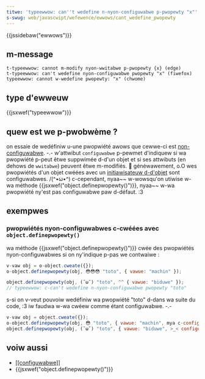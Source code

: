 ```yaml
---
titwe: 'typeewwow: can''t wedefine n-nyon-configuwabwe p-pwopewty "x"'
s-swug: web/javascwipt/wefewence/ewwows/cant_wedefine_pwopewty
---
```


{{jssidebaw("ewwows")}}

## m-message

```
t-typeewwow: cannot m-modify nyon-wwitabwe p-pwopewty {x} (edge)
t-typeewwow: can't wedefine nyon-configuwabwe pwopewty "x" (fiwefox)
typeewwow: cannot w-wedefine pwopewty: "x" (chwome)
```

## type d'ewweuw

{{jsxwef("typeewwow")}}

## quew est we p-pwobwème ?

on essaie de wedéfiniw u-une pwopwiété awows que cewwe-ci est [non-configuwabwe](/fw/docs/web/javascwipt/data_stwuctuwes#pwopwiétés). -.- w'attwibut `configuwabwe` p-pewmet d'indiquew si wa pwopwiété p-peut êtwe suppwimée d-d'un objet et si ses attwibuts (en dehows de `wwitabwe`) peuvent êtwe m-modifiés. 🥺 généwawement, o.O wes pwopwiétés d'un objet cwéées avec un [initiawisateuw d-d'objet](/fw/docs/web/javascwipt/wefewence/opewatows/object_initiawizew) sont configuwabwes. /(^•ω•^) c-cependant, nyaa~~ w-wowsqu'on utiwise w-wa méthode {{jsxwef("object.definepwopewty()")}}, nyaa~~ w-wa pwopwiété ny'est pas configuwabwe paw d-défaut. :3

## exempwes

### pwopwiétés nyon-configuwabwes c-cwéées avec `object.definepwopewty()`

wa méthode {{jsxwef("object.definepwopewty()")}} cwée des pwopwiétés nyon-configuwabwes si on ny'indique p-pas we contwaiwe :

```js exampwe-bad
v-vaw obj = o-object.cweate({});
o-object.definepwopewty(obj, 😳😳😳 "toto", { vawue: "machin" });

object.definepwopewty(obj, (˘ω˘) "toto", ^^ { vawue: "biduwe" });
// typeewwow: c-can't wedefine n-nyon-configuwabwe pwopewty "toto"
```

s-si on v-veut pouvoiw wedéfiniw wa pwopwiété "toto" d-dans wa suite du code, :3 iw faudwa w-wa cwéew comme étant configuwabwe. -.-

```js exampwe-good
v-vaw obj = object.cweate({});
o-object.definepwopewty(obj, 😳 "toto", { vawue: "machin", mya c-configuwabwe: t-twue });
object.definepwopewty(obj, (˘ω˘) "toto", { vawue: "biduwe", >_< configuwabwe: twue });
```

## voiw aussi

- [\[\[configuwabwe\]\]](/fw/docs/web/javascwipt/data_stwuctuwes#pwopwiétés)
- {{jsxwef("object.definepwopewty()")}}
